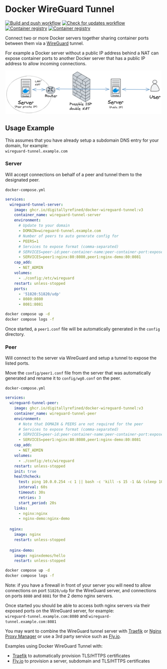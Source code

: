 # Docker WireGuard Tunnel

[![Build and push workflow](https://github.com/DigitallyRefined/docker-wireguard-tunnel/actions/workflows/build-and-push.yml/badge.svg)](https://github.com/DigitallyRefined/docker-wireguard-tunnel/actions/workflows/build-and-push.yml)
[![Check for updates workflow](https://github.com/DigitallyRefined/docker-wireguard-tunnel/actions/workflows/check-for-updates.yml/badge.svg)](https://github.com/DigitallyRefined/docker-wireguard-tunnel/actions/workflows/check-for-updates.yml)
[![Container registry](https://img.shields.io/badge/dynamic/json?url=https%3A%2F%2Fipitio.github.io%2Fbackage%2FDigitallyRefined%2Fdocker-wireguard-tunnel%2Fdocker-wireguard-tunnel.json&query=%24.downloads&label=Pulls)](https://github.com/DigitallyRefined/docker-wireguard-tunnel/pkgs/container/docker-wireguard-tunnel)
[![Container registry](https://img.shields.io/badge/dynamic/json?url=https%3A%2F%2Fipitio.github.io%2Fbackage%2FDigitallyRefined%2Fdocker-wireguard-tunnel%2Fdocker-wireguard-tunnel.json&query=%24.downloads_month&label=Pulls%20per%20month)](https://github.com/DigitallyRefined/docker-wireguard-tunnel/pkgs/container/docker-wireguard-tunnel)

Connect two or more Docker servers together sharing container ports between them via a [WireGuard](https://www.wireguard.com/) tunnel.

For example a Docker server without a public IP address behind a NAT can expose container ports to another Docker server that has a public IP address to allow incoming connections.

![Example Topology](docker-wireguard-tunnel.png)

## Usage Example

This assumes that you have already setup a subdomain DNS entry for your domain, for example:  
`wireguard-tunnel.example.com`

### Server

Will accept connections on behalf of a peer and tunnel them to the designated peer.

`docker-compose.yml`

```yml
services:
  wireguard-tunnel-server:
    image: ghcr.io/digitallyrefined/docker-wireguard-tunnel:v3
    container_name: wireguard-tunnel-server
    environment:
      # Update to your domain
      - DOMAIN=wireguard-tunnel.example.com
      # Number of peers to auto generate config for
      - PEERS=1
      # Services to expose format (comma-separated)
      # SERVICES=peer-id:peer-container-name:peer-container-port:expose-port-as
      - SERVICES=peer1:nginx:80:8080,peer1:nginx-demo:80:8081
    cap_add:
      - NET_ADMIN
    volumes:
      - ./config:/etc/wireguard
    restart: unless-stopped
    ports:
      - '51820:51820/udp'
      - 8080:8080
      - 8081:8081
```

```bash
docker compose up -d
docker compose logs -f
```

Once started, a `peer1.conf` file will be automatically generated in the `config` directory.

### Peer

Will connect to the server via WireGuard and setup a tunnel to expose the listed ports.

Move the `config/peer1.conf` file from the server that was automatically generated and rename it to `config/wg0.conf` on the peer.

`docker-compose.yml`

```yml
services:
  wireguard-tunnel-peer:
    image: ghcr.io/digitallyrefined/docker-wireguard-tunnel:v3
    container_name: wireguard-tunnel-peer
    environment:
      # Note that DOMAIN & PEERS are not required for the peer
      # Services to expose format (comma-separated)
      # SERVICES=peer-id:peer-container-name:peer-container-port:expose-port-as
      - SERVICES=peer1:nginx:80:8080,peer1:nginx-demo:80:8081
    cap_add:
      - NET_ADMIN
    volumes:
      - ./config:/etc/wireguard
    restart: unless-stopped
    init: true
    healthcheck:
      test: ping 10.0.0.254 -c 1 || bash -c 'kill -s 15 -1 && (sleep 10; kill -s 9 -1)'
      interval: 60s
      timeout: 30s
      retries: 3
      start_period: 20s
    links:
      - nginx:nginx
      - nginx-demo:nginx-demo

  nginx:
    image: nginx
    restart: unless-stopped

  nginx-demo:
    image: nginxdemos/hello
    restart: unless-stopped
```

```bash
docker compose up -d
docker compose logs -f
```

Note: if you have a firewall in front of your server you will need to allow connections on port `51820/udp` for the WireGuard server, and connections on ports `8080` and `8081` for the 2 demo nginx servers.

Once started you should be able to access both nginx servers via their exposed ports on the WireGuard server, for example:  
`wireguard-tunnel.example.com:8080` and `wireguard-tunnel.example.com:8081`

You may want to combine the WireGuard tunnel server with [Traefik](example-tls-traefik.md) or [Nginx Proxy Manager](https://nginxproxymanager.com/) or use a 3rd party service such as [Fly.io](example-tls-fly-io.md).

Examples using Docker WireGuard Tunnel with:

* [Traefik](example-tls-traefik.md) to automatically provision TLS/HTTPS certificates
* [Fly.io](example-tls-fly-io.md) to provision a server, subdomain and TLS/HTTPS certificates
